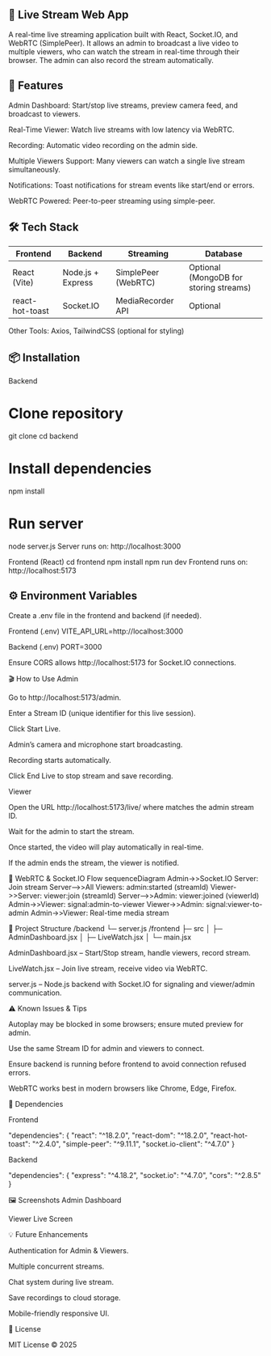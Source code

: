 ## 🎥 Live Stream Web App

A real-time live streaming application built with React, Socket.IO, and WebRTC (SimplePeer). It allows an admin to broadcast a live video to multiple viewers, who can watch the stream in real-time through their browser. The admin can also record the stream automatically.

## 🚀 Features

Admin Dashboard: Start/stop live streams, preview camera feed, and broadcast to viewers.

Real-Time Viewer: Watch live streams with low latency via WebRTC.

Recording: Automatic video recording on the admin side.

Multiple Viewers Support: Many viewers can watch a single live stream simultaneously.

Notifications: Toast notifications for stream events like start/end or errors.

WebRTC Powered: Peer-to-peer streaming using simple-peer.

## 🛠 Tech Stack
| Frontend        | Backend           | Streaming           | Database                               |
| --------------- | ----------------- | ------------------- | -------------------------------------- |
| React (Vite)    | Node.js + Express | SimplePeer (WebRTC) | Optional (MongoDB for storing streams) |
| react-hot-toast | Socket.IO         | MediaRecorder API   | Optional                               |

Other Tools: Axios, TailwindCSS (optional for styling)

## 📦 Installation

Backend
# Clone repository
git clone <repo-url>
cd backend

# Install dependencies
npm install

# Run server
node server.js
Server runs on: http://localhost:3000

Frontend (React)
cd frontend
npm install
npm run dev
Frontend runs on: http://localhost:5173

## ⚙️ Environment Variables

Create a .env file in the frontend and backend (if needed).

Frontend (.env)
VITE_API_URL=http://localhost:3000

Backend (.env)
PORT=3000


Ensure CORS allows http://localhost:5173 for Socket.IO connections.

🎬 How to Use
Admin

Go to http://localhost:5173/admin.

Enter a Stream ID (unique identifier for this live session).

Click Start Live.

Admin’s camera and microphone start broadcasting.

Recording starts automatically.

Click End Live to stop stream and save recording.

Viewer

Open the URL http://localhost:5173/live/<streamId> where <streamId> matches the admin stream ID.

Wait for the admin to start the stream.

Once started, the video will play automatically in real-time.

If the admin ends the stream, the viewer is notified.

🔌 WebRTC & Socket.IO Flow
sequenceDiagram
    Admin->>Socket.IO Server: Join stream
    Server-->>All Viewers: admin:started (streamId)
    Viewer->>Server: viewer:join (streamId)
    Server-->>Admin: viewer:joined (viewerId)
    Admin->>Viewer: signal:admin-to-viewer
    Viewer->>Admin: signal:viewer-to-admin
    Admin->>Viewer: Real-time media stream

🧩 Project Structure
/backend
  └─ server.js
/frontend
  ├─ src
  │  ├─ AdminDashboard.jsx
  │  ├─ LiveWatch.jsx
  │  └─ main.jsx


AdminDashboard.jsx – Start/Stop stream, handle viewers, record stream.

LiveWatch.jsx – Join live stream, receive video via WebRTC.

server.js – Node.js backend with Socket.IO for signaling and viewer/admin communication.

⚠️ Known Issues & Tips

Autoplay may be blocked in some browsers; ensure muted preview for admin.

Use the same Stream ID for admin and viewers to connect.

Ensure backend is running before frontend to avoid connection refused errors.

WebRTC works best in modern browsers like Chrome, Edge, Firefox.

📌 Dependencies

Frontend

"dependencies": {
  "react": "^18.2.0",
  "react-dom": "^18.2.0",
  "react-hot-toast": "^2.4.0",
  "simple-peer": "^9.11.1",
  "socket.io-client": "^4.7.0"
}


Backend

"dependencies": {
  "express": "^4.18.2",
  "socket.io": "^4.7.0",
  "cors": "^2.8.5"
}

🖼 Screenshots
Admin Dashboard

Viewer Live Screen

💡 Future Enhancements

Authentication for Admin & Viewers.

Multiple concurrent streams.

Chat system during live stream.

Save recordings to cloud storage.

Mobile-friendly responsive UI.

📄 License

MIT License © 2025
